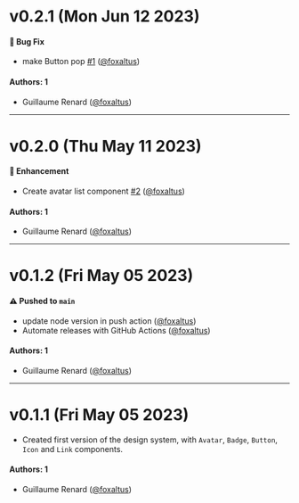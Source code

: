# v0.2.1 (Mon Jun 12 2023)

#### 🐛 Bug Fix

- make Button pop [#1](https://github.com/foxaltus/learnstorybook-design-system/pull/1) ([@foxaltus](https://github.com/foxaltus))

#### Authors: 1

- Guillaume Renard ([@foxaltus](https://github.com/foxaltus))

---

# v0.2.0 (Thu May 11 2023)

#### 🚀 Enhancement

- Create avatar list component [#2](https://github.com/foxaltus/learnstorybook-design-system/pull/2) ([@foxaltus](https://github.com/foxaltus))

#### Authors: 1

- Guillaume Renard ([@foxaltus](https://github.com/foxaltus))

---

# v0.1.2 (Fri May 05 2023)

#### ⚠️ Pushed to `main`

- update node version in push action ([@foxaltus](https://github.com/foxaltus))
- Automate releases with GitHub Actions ([@foxaltus](https://github.com/foxaltus))

#### Authors: 1

- Guillaume Renard ([@foxaltus](https://github.com/foxaltus))

---

# v0.1.1 (Fri May 05 2023)

- Created first version of the design system, with `Avatar`, `Badge`, `Button`, `Icon` and `Link` components.

#### Authors: 1

- Guillaume Renard ([@foxaltus](https://github.com/foxaltus))
